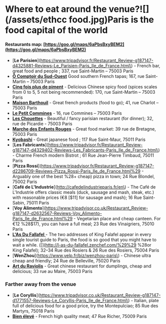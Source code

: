 # Where to eat around the venue?![](/assets/ethcc food.jpg)Paris is the food capital of the world

#### Restaurants map: [https://goo.gl/maps/6aPbsBxyBEM2](https://goo.gl/maps/6aPbsBxyBEM2)

* [**Le Parisien**](https://www.tripadvisor.fr/Restaurant_Review-g187147-d4325881-Reviews-Le_Parisien-Paris_Ile_de_France.html\) - French bar, great food and people ; 337, rue Saint-Martin – 75003 Paris
* [**Ô Comptoir du Sud-Ouest**](http://o-comptoir-du-sud-ouest.lafourchette.rest/en_GB/) Good southern French tapas; 167, rue Saint-Martin – 75003 Paris
* [**Cinq fois plus de piment**](https://www.google.fr/maps/place/Cinq+Fois+Plus/@48.8623127,2.3521941,15z/data=!4m2!3m1!1s0x0:0x9d369da462d5e13b?sa=X&ved=0ahUKEwiSgqb2rMbZAhVSK1AKHeDID4EQ_BIIwQEwCg) - Delicious Chinese spicy food \(spices scales from 0 to 5, 5 not being recommended\): 170, rue Saint-Martin – 75003 Paris
* [**Maison Barthouil**](https://www.google.fr/maps/place/BARTHOUIL/@48.863105,2.3626204,15z/data=!4m2!3m1!1s0x0:0xab2e58e706e0c54b?sa=X&ved=0ahUKEwjDn_CLrcbZAhVCJlAKHVEsCgUQ_BIIjgEwCg) - Great french products \(food to go\); 41, rue Charlot – 75003 Paris
* [**Le Petit Commines**](http://po.st/CKwNpu) - 16, rue Commines – 75003 Paris
* [**Les Chouettes**](http://www.restaurant-les-chouettes-paris.fr/) - Beautiful / fancy parisian restaurant \(for dinner\); 32, rue de Picardie - 75003 Paris
* [**Marche des Enfants Rouges**](https://www.tripadvisor.fr/Attraction_Review-g187147-d2355662-Reviews-Marche_des_Enfants_Rouges-Paris_Ile_de_France.html) - Great food market: 39 rue de Bretagne, 75003 Paris
* [**Kyobashi**](https://www.tripadvisor.fr/Restaurant_Review-g187147-d2717154-Reviews-Kyobashi-Paris_Ile_de_France.html) - Great japanese food ; 117 Rue Saint-Maur, 75011 Paris
* [**Les Fabricants**](https://www.tripadvisor.fr/Restaurant_Review-g187147-d4329402-Reviews-Les_Fabricants-Paris_Ile_de_France.html\) - Charme French modern Bistrot ; 61 Rue Jean-Pierre Timbaud, 75011 Paris
* [**Pizza Rossi**](https://www.tripadvisor.fr/Restaurant_Review-g187147-d2286709-Reviews-Pizza_Rossi-Paris_Ile_de_France.html%29 - Arguably one of the best %28+ cheap\) pizza in town; 24 Rue Blondel, 75002 Paris
* [**Café de L'Industrie**](http://cafedelindustrieparis.fr/en\) - The Café de L'Industrie offers classic meals \(duck, sausage and mash, steak, etc.\) with reasonable prices \(€8 \[$11\] for sausage and mash\); 16 Rue Saint-Sabin, 75011 Paris
* [**Voy Alimento**](https://www.tripadvisor.co.uk/Restaurant_Review-g187147-d2632567-Reviews-Voy_Alimento-Paris_Ile_de_France.html%29 - Vegetarian place and cheap canteen. For €12 %28$17\), you can have a full meal; 23 Rue des Vinaigriers, 75010 Paris
* [**L'As Du Fallafel** ](http://l-as-du-fallafel.zenchef.com/)- The two addresses of King Falafel appear in every single tourist guide to Paris, the food is so good that you might have to wait a while. \([\](http://l-as-du-fallafel.zenchef.com/%29%29 %28or King Falafel\); 32–34 Rue des Rosiers & 26 Rue des Rosiers, 75004 Paris
* [**WenZhou**](https://www.yelp.fr/biz/wenzhou-paris\) - Chinese ultra cheap and friendly; 24 Rue de Belleville, 75020 Paris
* [**Art du Raviolis**](https://www.yelp.fr/biz/l-art-du-ravioli-paris) - Great chinese restaurant for dumplings, cheap and delicious; 33 rue au Maire, 75003 Paris

### Farther away from the venue

* [**Le Coryllis**](https://www.tripadvisor.co.uk/Restaurant_Review-g187147-d1771557-Reviews-Le_Coryllis-Paris_Ile_de_France.html\) - Italian, plate full of delicious food for a good price, try the Montepulciao; 85 Rue des Martyrs, 75018 Paris
* [**Bien élevé**](https://www.facebook.com/bieneleve/) - French high quality meat; 47 Rue Richer, 75009 Paris



